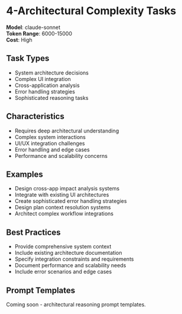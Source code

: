 # 4-Architectural Complexity Tasks

**Model**: claude-sonnet  
**Token Range**: 6000-15000  
**Cost**: High

## Task Types

- System architecture decisions
- Complex UI integration
- Cross-application analysis
- Error handling strategies
- Sophisticated reasoning tasks

## Characteristics

- Requires deep architectural understanding
- Complex system interactions
- UI/UX integration challenges
- Error handling and edge cases
- Performance and scalability concerns

## Examples

- Design cross-app impact analysis systems
- Integrate with existing UI architectures
- Create sophisticated error handling strategies
- Design plan context resolution systems
- Architect complex workflow integrations

## Best Practices

- Provide comprehensive system context
- Include existing architecture documentation
- Specify integration constraints and requirements
- Document performance and scalability needs
- Include error scenarios and edge cases

## Prompt Templates

Coming soon - architectural reasoning prompt templates.
